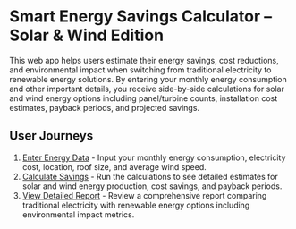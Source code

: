 # Smart Energy Savings Calculator – Solar & Wind Edition

This web app helps users estimate their energy savings, cost reductions, and environmental impact when switching from traditional electricity to renewable energy solutions. By entering your monthly energy consumption and other important details, you receive side-by-side calculations for solar and wind energy options including panel/turbine counts, installation cost estimates, payback periods, and projected savings.

## User Journeys

1. [Enter Energy Data](docs/journeys/enter-energy-data.md) - Input your monthly energy consumption, electricity cost, location, roof size, and average wind speed.
2. [Calculate Savings](docs/journeys/calculate-savings.md) - Run the calculations to see detailed estimates for solar and wind energy production, cost savings, and payback periods.
3. [View Detailed Report](docs/journeys/view-detailed-report.md) - Review a comprehensive report comparing traditional electricity with renewable energy options including environmental impact metrics.